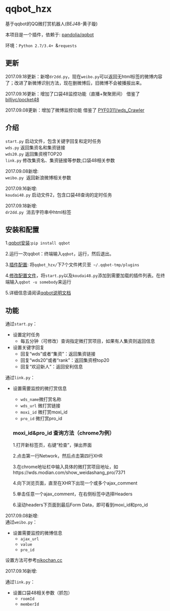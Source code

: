 # qqbot_hzx
基于qqbot的QQ微打赏机器人(BEJ48-黄子璇)


本项目是一个插件，依赖于: [pandolia/qqbot](https://github.com/pandolia/qqbot) 


环境：`Python 2.7/3.4+ `&`requests`



  ##  更新
  
2017.09.18更新：新增`dr2dd.py`，现在`weibo.py`可以返回无html标签的微博内容了；改进了新微博识别方法，现在删微博后，旧微博不会被播报出来。


2017.09.16更新：增加了口袋48监控功能（直播+聚聚房间） 借鉴了 [billjyc/pocket48](https://github.com/billjyc/pocket48)


2017.09.08更新：增加了微博监控功能 借鉴了 [PYF0311/wds_Crawler](https://github.com/PYF0311/wds_Crawler)

  ## 介绍
`start.py`  启动文件，包含关键字回复和定时任务</br>
`wds.py`  返回集资名和集资链接</br>
`wds20.py`  返回集资榜TOP20</br>
`link.py`  修改集资名、集资链接等参数;口袋48相关参数


2017.09.08新增:</br>
`weibo.py`  返回新浪微博相关参数


2017.09.16新增:</br>
`koudai48.py` 启动文件2，包含口袋48查询的定时任务


2017.09.18新增:</br>
`dr2dd.py`  消去字符串中html标签

  ##  安装和配置
  1.[qqbot安装](https://github.com/pandolia/qqbot#二安装方法):`pip install qqbot`
  
  2.运行一次qqbot：终端输入`qqbot`，运行，然后退出。
  
  3.[插件配置](https://github.com/pandolia/qqbot#插件的配置-pluginpath-和-plugins-):
  将`qqbot_hzx/`下7个文件拷贝至` ~/.qqbot-tmp/plugins`
  
  4.[修改配置文件](https://github.com/pandolia/qqbot#配置文件的使用方法)，将`start.py`以及`koudai48.py`添加到需要加载的插件列表。在终端输入`qqbot -u somebody`来运行
  
  5.详细信息请阅读[qqbot说明文档](https://github.com/pandolia/qqbot/blob/master/README.MD)

  ##  功能
通过`start.py`：</br>
  * 设置定时任务
    * 每五分钟（可修改）查询指定微打赏项目，如果有人集资则返回信息
  * 设置关键字回复
    * 回复“wds”或者“集资”：返回集资链接
    * 回复“wds20”或者“rank”：返回集资榜top20
    * 回复“欢迎新人”：返回安利信息

通过`link.py`：</br>
  * 设置需要监控的微打赏信息
    * `wds_name`微打赏名称
    * `wds_url` 微打赏链接
    * `moxi_id` 微打赏moxi_id
    * `pro_id`  微打赏pro_id


    ### moxi_id&pro_id 查询方法（chrome为例）
    1.打开新标签页，右键“检查”，弹出界面
    
    2.点击第一行Network，然后点击第四行XHR
    
    3.在chrome地址栏中输入具体的微打赏项目地址，如https://wds.modian.com/show_weidashang_pro/7371
    
    4.向下浏览页面，直至在XHR下出现一个或多个ajax_comment
    
    5.单击任意一个ajax_comment，在右侧标签中选择Headers
    
    6.滚动headers下页面到最后Form Data，即可看到moxi_id和pro_id

2017.09.08新增:</br>
通过`weibo.py`：</br>
  * 设置需要监控的微博信息
    * `ajax_url` 
    * `value`
    * `pro_id`

设置方法可参考[nikochan.cc](http://www.nikochan.cc/2017/08/03/Crawlerweibonotloggin/)


2017.09.16新增:


通过`link.py`：
* 设置口袋48相关参数（抓包）
  * `roomId`
  * `memberId`

